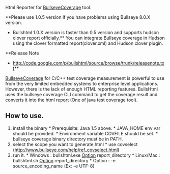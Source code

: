 Html Reporter for [BullseyeCoverage](http://www.bullseye.com) tool.

**Please use 1.0.5 version if you have problems using Bullseye 8.0.X version.
  * Bullshtml 1.0.X version is faster than 0.5 version and supports hudson clover report officially.** You can integrate Bullseye coverage in Hudson using the clover formatted report(clover.xml) and Hudson clover plugin.

**Release Note
  * http://code.google.com/p/bullshtml/source/browse/trunk/releasenote.txt**

[BullseyeCoverage](http://www.bullseye.com) for C/C++ test coverage measurement is powerful to use from the very limited embedded systems to enterprise level applications. However, there is the lack of enough HTML reporting features. BullsHtml uses the bullseye coverage CLI command to get the coverage result and converts it into the html report (One of java test coverage tool).

## How to use. ##

  1. install the binary
    * Prerequisite: Java 1.5 above.
    * JAVA\_HOME env var should be provided.
    * Environment variable COVFILE should be set.
    * bullseye coverage binary directory must be in PATH.
  1. select the scope you want to generate html
    * use covselect (http://www.bullseye.com/help/ref_covselect.html)
  1. run it.
    * Windows : bullshtml.exe [Option](Option.md) report\_directory
    * Linux/Mac : bullshtml.sh [Option](Option.md) report\_directory
    * Option : -e source\_encoding\_name (Ex: -e UTF-8)
